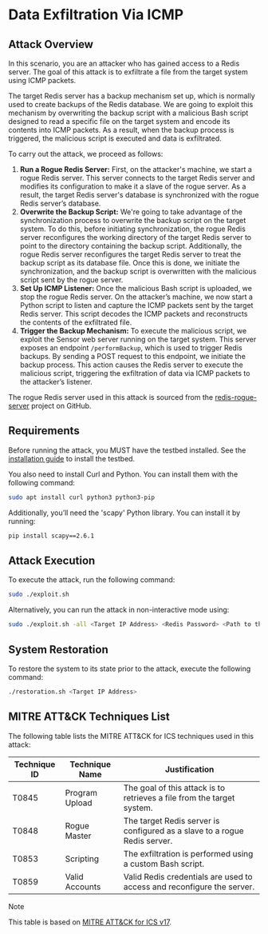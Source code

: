 # Data Exfiltration Via ICMP

## Attack Overview
In this scenario, you are an attacker who has gained access to a Redis server. The goal of this attack is to exfiltrate a file from the target system using ICMP packets.

The target Redis server has a backup mechanism set up, which is normally used to create backups of the Redis database. We are going to exploit this mechanism by overwriting the backup script with a malicious Bash script designed to read a specific file on the target system and encode its contents into ICMP packets. As a result, when the backup process is triggered, the malicious script is executed and data is exfiltrated.

To carry out the attack, we proceed as follows:
1. **Run a Rogue Redis Server:** First, on the attacker's machine, we start a rogue Redis server. This server connects to the target Redis server and modifies its configuration to make it a slave of the rogue server. As a result, the target Redis server's database is synchronized with the rogue Redis server’s database.
2. **Overwrite the Backup Script:** We're going to take advantage of the synchronization process to overwrite the backup script on the target system. To do this, before initiating synchronization, the rogue Redis server reconfigures the working directory of the target Redis server to point to the directory containing the backup script. Additionally, the rogue Redis server reconfigures the target Redis server to treat the backup script as its database file. Once this is done, we initiate the synchronization, and the backup script is overwritten with the malicious script sent by the rogue server.
3. **Set Up ICMP Listener:** Once the malicious Bash script is uploaded, we stop the rogue Redis server. On the attacker’s machine, we now start a Python script to listen and capture the ICMP packets sent by the target Redis server. This script decodes the ICMP packets and reconstructs the contents of the exfiltrated file.
4. **Trigger the Backup Mechanism:** To execute the malicious script, we exploit the Sensor web server running on the target system. This server exposes an endpoint `/performBackup`, which is used to trigger Redis backups. By sending a POST request to this endpoint, we initiate the backup process. This action causes the Redis server to execute the malicious script, triggering the exfiltration of data via ICMP packets to the attacker’s listener.

The rogue Redis server used in this attack is sourced from the [redis-rogue-server](https://github.com/n0b0dyCN/redis-rogue-server) project on GitHub.

## Requirements
Before running the attack, you MUST have the testbed installed.
See the [installation guide](../../embedded-device/README.md) to install the testbed.

You also need to install Curl and Python. You can install them with the following command:   
```bash
sudo apt install curl python3 python3-pip
```

Additionally, you’ll need the 'scapy' Python library. You can install it by running:  
```bash
pip install scapy==2.6.1
```

## Attack Execution
To execute the attack, run the following command:  
```bash
sudo ./exploit.sh 
```

Alternatively, you can run the attack in non-interactive mode using:  
```bash
sudo ./exploit.sh -all <Target IP Address> <Redis Password> <Path to the file to exfiltrate>
```

## System Restoration
To restore the system to its state prior to the attack, execute the following command:  
```bash
./restoration.sh <Target IP Address>
```

## MITRE ATT&CK Techniques List
The following table lists the MITRE ATT&CK for ICS techniques used in this attack:  

| Technique ID | Technique Name           | Justification                            |
|--------------|--------------------------|------------------------------------------|
| T0845        | Program Upload           |The goal of this attack is to retrieves a file from the target system.    | 
| T0848        | Rogue Master             |The target Redis server is configured as a slave to a rogue Redis server. |
| T0853        | Scripting                |The exfiltration is performed using a custom Bash script.                 | 
| T0859        | Valid Accounts           |Valid Redis credentials are used to access and reconfigure the server.    |  

> [!NOTE]
> This table is based on [MITRE ATT&CK for ICS v17](https://attack.mitre.org/versions/v17/matrices/ics/).
